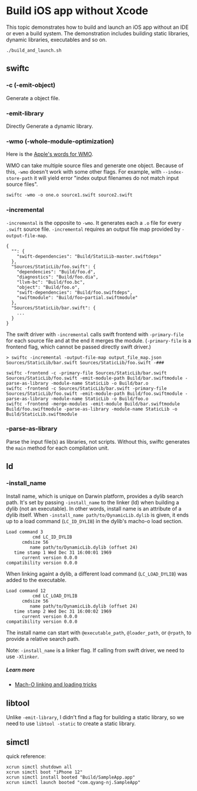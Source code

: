 # Build iOS app without Xcode
This topic demonstrates how to build and launch an iOS app without an IDE or even a build system. The demonstration includes building static libraries, dynamic libraries, executables and so on.
```
./build_and_launch.sh
```

## swiftc

### -c (-emit-object)
Generate a object file.

### -emit-library
Directly Generate a dynamic library.

### -wmo (-whole-module-optimization)
Here is the [Apple's words for WMO]( https://github.com/apple/swift/blob/master/docs/OptimizationTips.rst#whole-module-optimizations-wmo).

WMO can take multiple source files and generate one object. Because of this, `-wmo` doesn't work with some other flags. For example, with `--index-store-path` it will yield error "index output filenames do not match input source files".

```
swiftc -wmo -o one.o source1.swift source2.swift
```

### -incremental
`-incremental` is the opposite to `-wmo`. It generates each a `.o` file for every `.swift` source file. `-incremental` requires an output file map provided by `-output-file-map`.
```
{
  "": {
    "swift-dependencies": "Build/StatiLib-master.swiftdeps"
  },
  "Sources/StaticLib/foo.swift": {
    "dependencies": "Build/foo.d",
    "diagnostics": "Build/foo.dia",
    "llvm-bc": "Build/foo.bc",
    "object": "Build/foo.o",
    "swift-dependencies": "Build/foo.swiftdeps",
    "swiftmodule": "Build/foo~partial.swiftmodule"
  },
  "Sources/StaticLib/bar.swift": {
    ...
  }
}
```

The swift driver with `-incremental` calls swift frontend with `-primary-file` for each source file and at the end it merges the module. (`-primary-file` is a frontend flag, which cannot be passed directly swift driver.)
```
> swiftc -incremental -output-file-map output_file_map.json Sources/StaticLib/bar.swift Sources/StaticLib/foo.swift -###

swiftc -frontend -c -primary-file Sources/StaticLib/bar.swift Sources/StaticLib/foo.swift -emit-module-path Build/bar.swiftmodule -parse-as-library -module-name StaticLib -o Build/bar.o
swiftc -frontend -c Sources/StaticLib/bar.swift -primary-file Sources/StaticLib/foo.swift -emit-module-path Build/foo.swiftmodule -parse-as-library -module-name StaticLib -o Build/foo.o
swiftc -frontend -merge-modules -emit-module Build/bar.swiftmodule Build/foo.swiftmodule -parse-as-library -module-name StaticLib -o Build/StaticLib.swiftmodule
```

### -parse-as-library
Parse the input file(s) as libraries, not scripts. Without this, swiftc generates the `main` method for each compilation unit.

## ld
### -install_name
Install name, which is unique on Darwin platform, provides a dylib search path. It's set by passing `-install_name` to the linker (ld) when building a dylib (not an executable). In other words, install name is an attribute of a dylib itself.
When `-install_name path/to/DynamicLib.dylib` is given, it ends up to a load command (`LC_ID_DYLIB`) in the dylib's macho-o load section.
```
Load command 3
          cmd LC_ID_DYLIB
      cmdsize 56
         name path/to/DynamicLib.dylib (offset 24)
   time stamp 1 Wed Dec 31 16:00:01 1969
      current version 0.0.0
compatibility version 0.0.0
```

When linking againt a dylib, a different load command (`LC_LOAD_DYLIB`) was added to the executable.
```
Load command 12
          cmd LC_LOAD_DYLIB
      cmdsize 56
         name path/to/DynamicLib.dylib (offset 24)
   time stamp 2 Wed Dec 31 16:00:02 1969
      current version 0.0.0
compatibility version 0.0.0
```

The install name can start with `@executable_path`, `@loader_path`, or `@rpath`, to provide a relative search path.

Note: `-install_name` is a linker flag. If calling from swift driver, we need to use `-Xlinker`.

##### Learn more
- [Mach-O linking and loading tricks](http://blog.darlinghq.org/2018/07/mach-o-linking-and-loading-tricks.html)

## libtool
Unlike `-emit-library`, I didn't find a flag for building a static library, so we need to use `libtool -static` to create a static library.

## simctl
quick reference:
```
xcrun simctl shutdown all
xcrun simctl boot "iPhone 12"
xcrun simctl install booted "Build/SampleApp.app"
xcrun simctl launch booted "com.qyang-nj.SampleApp"
```
